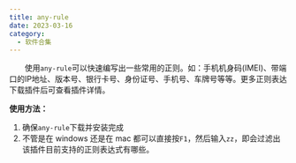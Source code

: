 ```yaml
---
title: any-rule
date: 2023-03-16
category:
  - 软件合集
---
```





&emsp;&emsp;使用`any-rule`可以快速编写出一些常用的正则。如：手机机身码(IMEI)、带端口的IP地址、版本号、银行卡号、身份证号、手机号、车牌号等等。更多正则表达下载插件后可查看插件详情。


**使用方法：**  
1. 确保`any-rule`下载并安装完成
2. 不管是在 windows 还是在 mac 都可以直接按`F1`，然后输入`zz`，即会过滤出该插件目前支持的正则表达式有哪些。






